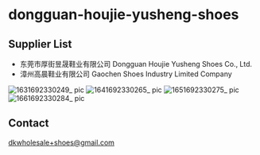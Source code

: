 # dongguan-houjie-yusheng-shoes

## Supplier List

* 东莞市厚街昱晟鞋业有限公司 Dongguan Houjie Yusheng Shoes Co., Ltd.
* 漳州高晨鞋业有限公司 Gaochen Shoes Industry Limited Company

![1631692330249_ pic](https://github.com/dotku/dongguan-houjie-yusheng-shoes/assets/1519232/d0070e86-32e7-4b29-afb0-e22f59882c9a)
![1641692330265_ pic](https://github.com/dotku/dongguan-houjie-yusheng-shoes/assets/1519232/7a5d04df-a18c-4883-a970-a58139bd0b1b)
![1651692330275_ pic](https://github.com/dotku/dongguan-houjie-yusheng-shoes/assets/1519232/563a9b93-ced9-44a7-8a73-0e4feb4b5b75)
![1661692330284_ pic](https://github.com/dotku/dongguan-houjie-yusheng-shoes/assets/1519232/beec793a-55ca-485b-87cf-d8812bb140fb)

## Contact

dkwholesale+shoes@gmail.com
